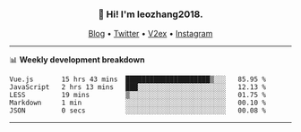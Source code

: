 <h3 align="center">👋 Hi! I'm leozhang2018.</h3>
<p align="center">
  <a href="https://leozhang2018.me">Blog</a> •
  <a href="https://twitter.com/leozhang2018">Twitter</a> •
  <a href="https://www.v2ex.com/member/leozhang">V2ex</a> •
  <a href="https://www.instagram.com/leozhanghere">Instagram</a>
</p>

-------

📊 **Weekly development breakdown**
<!--START_SECTION:waka-->

```text
Vue.js       15 hrs 43 mins  █████████████████████▒░░░   85.95 %
JavaScript   2 hrs 13 mins   ███░░░░░░░░░░░░░░░░░░░░░░   12.13 %
LESS         19 mins         ▒░░░░░░░░░░░░░░░░░░░░░░░░   01.75 %
Markdown     1 min           ░░░░░░░░░░░░░░░░░░░░░░░░░   00.10 %
JSON         0 secs          ░░░░░░░░░░░░░░░░░░░░░░░░░   00.08 %
```

<!--END_SECTION:waka-->
-------
